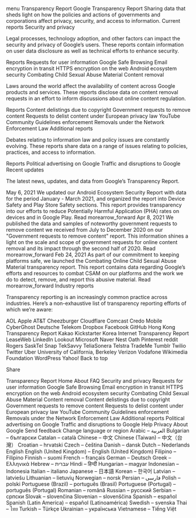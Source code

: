 menu
Transparency Report
Google Transparency Report
Sharing data that sheds light on how the policies and actions of governments and corporations affect privacy, security, and access to information.
Current reports
Security and privacy

Legal processes, technology adoption, and other factors can impact the security and privacy of Google’s users. These reports contain information on user data disclosure as well as technical efforts to enhance security.

Reports
Requests for user information
Google Safe Browsing
Email encryption in transit
HTTPS encryption on the web
Android ecosystem security
Combating Child Sexual Abuse Material
Content removal

Laws around the world affect the availability of content across Google products and services. These reports disclose data on content removal requests in an effort to inform discussions about online content regulation.

Reports
Content delistings due to copyright
Government requests to remove content
Requests to delist content under European privacy law
YouTube Community Guidelines enforcement
Removals under the Network Enforcement Law
Additional reports

Debates relating to information law and policy issues are constantly evolving. These reports share data on a range of issues relating to policies, practices, and access to information.

Reports
Political advertising on Google
Traffic and disruptions to Google
Recent updates

The latest news, updates, and data from Google’s Transparency Report.

May 6, 2021
We updated our Android Ecosystem Security Report with data for the period January - March 2021, and organized the report into Device Safety and Play Store Safety sections. This report provides transparency into our efforts to reduce Potentially Harmful Application (PHA) rates on devices and in Google Play.
Read morearrow_forward
Apr 8, 2021
We published the data and samples of noteworthy government requests to remove content we received from July to December 2020 on our "Government requests to remove content" report. This information shines a light on the scale and scope of government requests for online content removal and its impact through the second half of 2020.
Read morearrow_forward
Feb 24, 2021
As part of our commitment to keeping platforms safe, we launched the Combating Online Child Sexual Abuse Material transparency report. This report contains data regarding Google’s efforts and resources to combat CSAM on our platforms and the work we do to detect, remove, and report this abusive material.
Read morearrow_forward
Industry reports

Transparency reporting is an increasingly common practice across industries.
Here’s a non-exhaustive list of transparency reporting efforts of which we’re aware:

AOL
Apple
AT&T
Cheezburger
Cloudflare
Comcast
Credo Mobile
CyberGhost
Deutsche Telekom
Dropbox
Facebook
GitHub
Hong Kong Transparency Report
Kakao
Kickstarter
Korea Internet Transparency Report
LeaseWeb
LinkedIn
Lookout
Microsoft
Naver
Nest
Oath
Pinterest
reddit
Rogers
SaskTel
Snap
TekSavvy
TeliaSonera
Telstra
TradeMe
Tumblr
Twilio
Twitter
Uber
University of California, Berkeley
Verizon
Vodafone
Wikimedia Foundation
WordPress
Yahoo!
Back to top

Share

Transparency Report
Home
About
FAQ
Security and privacy
Requests for user information
Google Safe Browsing
Email encryption in transit
HTTPS encryption on the web
Android ecosystem security
Combating Child Sexual Abuse Material
Content removal
Content delistings due to copyright
Government requests to remove content
Requests to delist content under European privacy law
YouTube Community Guidelines enforcement
Removals under the Network Enforcement Law
Additional reports
Political advertising on Google
Traffic and disruptions to Google
 Help
Privacy
About Google
Send feedback
Change language or region
Arabic – العربية
Bulgarian – български
Catalan – català
Chinese – 中文
Chinese (Taiwan) – 中文（台灣）
Croatian – hrvatski
Czech – čeština
Danish – dansk
Dutch – Nederlands
English
English (United Kingdom) – English (United Kingdom)
Filipino – Filipino
Finnish – suomi
French – français
German – Deutsch
Greek – Ελληνικά
Hebrew – עברית
Hindi – हिन्दी
Hungarian – magyar
Indonesian – Indonesia
Italian – italiano
Japanese – 日本語
Korean – 한국어
Latvian – latviešu
Lithuanian – lietuvių
Norwegian – norsk
Persian – فارسی
Polish – polski
Portuguese (Brazil) – português (Brasil)
Portuguese (Portugal) – português (Portugal)
Romanian – română
Russian – русский
Serbian – српски
Slovak – slovenčina
Slovenian – slovenščina
Spanish – español
Spanish (Latin America) – español (Latinoamérica)
Swedish – svenska
Thai – ไทย
Turkish – Türkçe
Ukrainian – українська
Vietnamese – Tiếng Việt